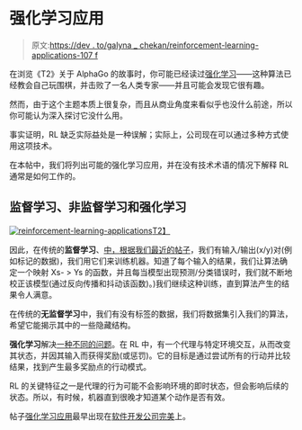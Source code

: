 # 强化学习应用

> 原文:[https://dev . to/galyna _ chekan/reinforcement-learning-applications-107 f](https://dev.to/galyna_chekan/reinforcement-learning-applications-107f)

在浏览《T2》关于 AlphaGo 的故事时，你可能已经读过[强化学习](https://perfectial.com/blog/reinforcement-learning-applications/)——这种算法已经教会自己玩围棋，并击败了一名人类专家——并且可能会发现它很有趣。

然而，由于这个主题本质上很复杂，而且从商业角度来看似乎也没什么前途，所以你可能认为深入探讨它没什么用。

事实证明，RL 缺乏实际益处是一种误解；实际上，公司现在可以通过多种方式使用这项技术。

在本帖中，我们将列出可能的强化学习应用，并在没有技术术语的情况下解释 RL 通常是如何工作的。

## 监督学习、非监督学习和强化学习

[![reinforcement-learning-applications](../Images/45c40b407b0f832f16ecc7e4d9ffe00e.png)T2】](https://res.cloudinary.com/practicaldev/image/fetch/s--bLXrKdiU--/c_limit%2Cf_auto%2Cfl_progressive%2Cq_auto%2Cw_880/https://perfectial.com/wp-content/uploads/2018/06/img1-7.jpg)

因此，在传统的**监督学习**、[中，根据我们最近的帖子](https://dev.to/galyna_chekan/machine-learning-in-finance-and-how-to-apply-them-16hh)，我们有输入/输出(x/y)对(例如标记的数据)，我们用它们来训练机器。知道了每个输入的结果，我们让算法确定一个映射 Xs- > Ys 的函数，并且每当模型出现预测/分类错误时，我们就不断地校正该模型(通过反向传播和抖动该函数)。)我们继续这种训练，直到算法产生的结果令人满意。

在传统的**无监督学习**中，我们有没有标签的数据，我们将数据集引入我们的算法，希望它能揭示其中的一些隐藏结构。

**强化学习**解决[一种不同的问题](https://en.wikipedia.org/wiki/Reinforcement_learning%20target=_blank%20rel=)。在 RL 中，有一个代理与特定环境交互，从而改变其状态，并因其输入而获得奖励(或惩罚)。它的目标是通过尝试所有的行动并比较结果，找到产生最多奖励点的行动模式。

RL 的关键特征之一是代理的行为可能不会影响环境的即时状态，但会影响后续的状态。所以，有时候，机器直到很晚才知道某个动作是否有效。

帖子[强化学习应用](https://perfectial.com/blog/reinforcement-learning-applications/)最早出现在[软件开发公司完美](https://perfectial.com)上。